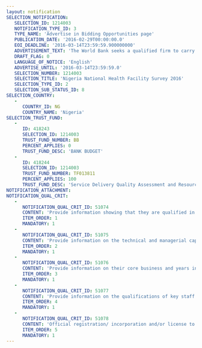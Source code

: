 ```yaml
---
layout: notification
SELECTION_NOTIFICATION: 
   SELECTION_ID: 1214003
   NOTIFICATION_TYPE_ID: 3
   TYPE_NAME: 'Advertise in Bidding Opportunities page'
   PUBLICATION_DATE: '2016-02-29T00:00:00.0'
   EOI_DEADLINE: '2016-03-14T23:59:59.900000000'
   ADVERTISEMENT_TEXT: 'The World Bank seeks a qualified firm to carry out nationwide health facility survey for primary health centers and referal secondary level facilities as part of the activities under the Saving One Million Lives Program for Results (P4R). The World Bank is in close collaboration with the Global Fund for AIDS, TB and Malaria (GFATM, the Department of Health Planning, Research and Statistics, and Department of Family Health at the Federal Ministry of Health (FMOH). The objectives of the survey include to collect baseline health facility data, against which progress in subsequent years can be measured as part of the Saving One Million Lives Program for Results (SOML PforR). To meet these objectives, the World Bank is supporting health facility based surveys in all the 36 states and the FCT. This process is strongly guided by the Federal Government of Nigeria, with close coordination with the State Governments and technical support from the World Bank.'
   DRAFT_FLAG: 0
   LANGUAGE_OF_NOTICE: 'English'
   ADVERTISE_UNTIL: '2016-03-14T23:59:59.0'
   SELECTION_NUMBER: 1214003
   SELECTION_TITLE: 'Nigeria National Health Facility Survey 2016'
   SELECTION_TYPE_ID: 2
   SELECTION_SUB_STATUS_ID: 8
SELECTION_COUNTRY: 
   - 
      COUNTRY_ID: NG
      COUNTRY_NAME: 'Nigeria'
SELECTION_TRUST_FUND: 
   - 
      ID: 418243
      SELECTION_ID: 1214003
      TRUST_FUND_NUMBER: BB
      PERCENT_APPLIES: 0
      TRUST_FUND_DESC: 'BANK BUDGET'
   - 
      ID: 418244
      SELECTION_ID: 1214003
      TRUST_FUND_NUMBER: TF013811
      PERCENT_APPLIES: 100
      TRUST_FUND_DESC: 'Service Delivery Quality Assessment and Resource Tracking Study in Nigeria'
NOTIFICATION_ATTACHMENT: 
NOTIFICATION_QUAL_CRIT: 
   - 
      NOTIFICATION_QUAL_CRIT_ID: 51074
      CONTENT: 'Provide information showing that they are qualified in the field of the assignment.'
      ITEM_ORDER: 1
      MANDATORY: 1
   - 
      NOTIFICATION_QUAL_CRIT_ID: 51075
      CONTENT: 'Provide information on the technical and managerial capabilities of the firm.'
      ITEM_ORDER: 2
      MANDATORY: 1
   - 
      NOTIFICATION_QUAL_CRIT_ID: 51076
      CONTENT: 'Provide information on their core business and years in business.'
      ITEM_ORDER: 3
      MANDATORY: 1
   - 
      NOTIFICATION_QUAL_CRIT_ID: 51077
      CONTENT: 'Provide information on the qualifications of key staff.'
      ITEM_ORDER: 4
      MANDATORY: 1
   - 
      NOTIFICATION_QUAL_CRIT_ID: 51078
      CONTENT: 'Official registration/ incorporation and/or license to provide services in the area of project management, monitoring and evaluation; conduct surveys and consultancy services.'
      ITEM_ORDER: 5
      MANDATORY: 1
---
```

